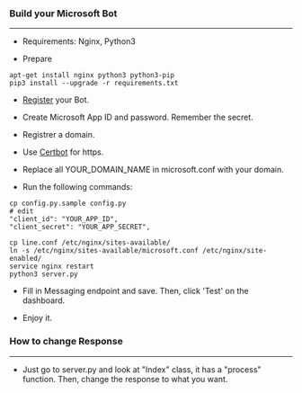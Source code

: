 ### Build your Microsoft Bot
---
 - Requirements: Nginx, Python3 

 - Prepare
```
apt-get install nginx python3 python3-pip
pip3 install --upgrade -r requirements.txt
```

 - [Register](https://dev.botframework.com/bots/new) your Bot.

 - Create Microsoft App ID and password. Remember the secret.

 - Registrer a domain.

 - Use [Certbot](https://certbot.eff.org/) for https.

 - Replace all YOUR_DOMAIN_NAME in microsoft.conf with your domain.

 - Run the following commands:

```
cp config.py.sample config.py
# edit 
"client_id": "YOUR_APP_ID",
"client_secret": "YOUR_APP_SECRET",

cp line.conf /etc/nginx/sites-available/
ln -s /etc/nginx/sites-available/microsoft.conf /etc/nginx/site-enabled/
service nginx restart
python3 server.py
```
 - Fill in Messaging endpoint and save. Then, click 'Test' on the dashboard.

 - Enjoy it. 

### How to change Response
---
 - Just go to server.py and look at "Index" class, it has a "process" function. Then, change the response to what you want.
